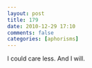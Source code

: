 ```yaml
---
layout: post
title: 179
date: 2010-12-29 17:10
comments: false
categories: [aphorisms]
---
```


I could care less. And I will.
